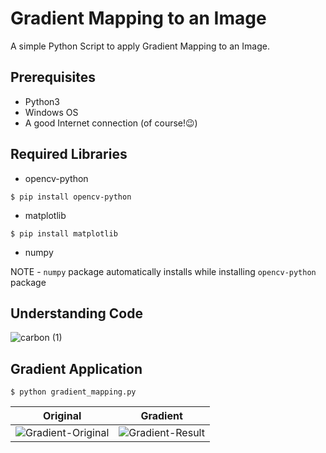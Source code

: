 # Gradient Mapping to an Image

A simple Python Script to apply Gradient Mapping to an Image.

## Prerequisites

- Python3
- Windows OS
- A good Internet connection (of course!😉)

## Required Libraries

- opencv-python

```
$ pip install opencv-python
```

- matplotlib

```
$ pip install matplotlib
```

- numpy

NOTE - `numpy` package automatically installs while installing `opencv-python` package

## Understanding Code

![carbon (1)](https://user-images.githubusercontent.com/44089458/88452536-342fc080-ce7d-11ea-9646-d7f7375c79ed.png)

## Gradient Application

```
$ python gradient_mapping.py
```

|Original|Gradient|
|---|---|
|![Gradient-Original](https://user-images.githubusercontent.com/44089458/88452087-70612200-ce79-11ea-98c3-a14d6370e9ee.jpg)|![Gradient-Result](https://snipboard.io/j8EF13.jpg)|
